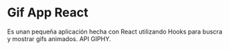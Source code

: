 # Gif App React

Es unan pequeña aplicación hecha con React utilizando Hooks para buscra y mostrar gifs animados. API GIPHY.

